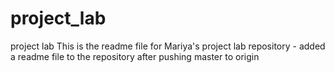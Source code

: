 # project_lab
project lab
This is the readme file for Mariya's project lab repository - added a readme file to the repository after pushing master to origin
